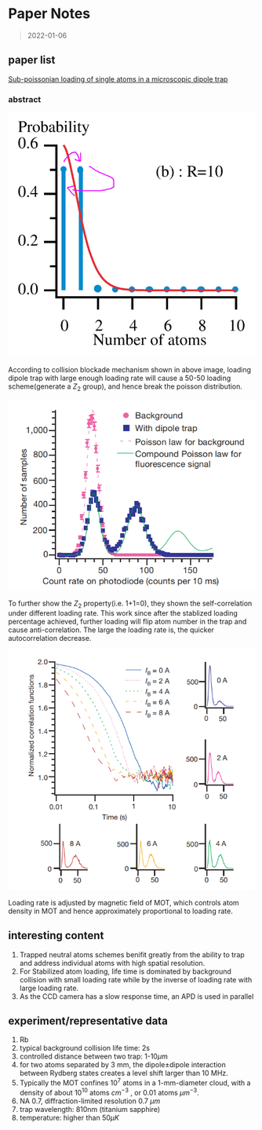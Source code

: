 # Paper Notes

> 2022-01-06

## paper list

[Sub-poissonian loading of single atoms in a microscopic dipole trap](../Important_papers/sub-possionian_loading.Schlosser.2001.nature/35082512.pdf)

### abstract

![collision-blockade](note_pics/22-01-06-collision-blockade.png)

According to collision blockade mechanism shown in above image, loading dipole trap with large enough loading rate will cause a 50-50 loading scheme(generate a $Z_2$ group), and hence break the poisson distribution.

![sub-possion demo](note_pics/22-01-06-sub-possion-demo.png)

To further show the $Z_2$ property(i.e. 1+1=0), they shown the self-correlation under different loading rate. This work since after the stablized loading percentage achieved, further loading will flip atom number in the trap and cause anti-correlation. The large the loading rate is, the quicker autocorrelation decrease.

![correlation decrease](note_pics/22-01-06-correlation-decrease.png)

Loading rate is adjusted by magnetic field of MOT, which controls atom density in MOT and hence approximately proportional to loading rate.

## interesting content

1. Trapped neutral atoms schemes benifit greatly from the ability to trap and address individual atoms with high spatial resolution.
2. For Stabilized atom loading, life time is dominated by background collision with small loading rate while by the inverse of loading rate with large loading rate.
3. As the CCD camera has a slow response time, an APD is used in parallel

## experiment/representative data

1. Rb
2. typical background collision life time: 2s
3. controlled distance between two trap: 1-10$\mu$m
4. for two atoms separated by 3 mm, the dipole±dipole interaction between Rydberg states creates a level shift larger than 10 MHz.
5. Typically the MOT confines $10^7$ atoms in a 1-mm-diameter cloud, with a density of about $10^10$ atoms $cm^{-3}$ , or 0.01 atoms $\mu m^{-3}$.
6. NA 0.7,  diffraction-limited resolution  0.7 $\mu m$
7. trap wavelength: 810nm (titanium sapphire)
8. temperature: higher than 50$\mu K$